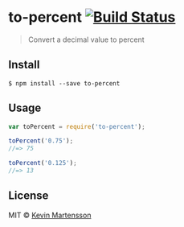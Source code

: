 # to-percent [![Build Status](https://travis-ci.org/kevva/to-percent.svg?branch=master)](https://travis-ci.org/kevva/to-percent)

> Convert a decimal value to percent


## Install

```
$ npm install --save to-percent
```


## Usage

```js
var toPercent = require('to-percent');

toPercent('0.75');
//=> 75

toPercent('0.125');
//=> 13
```


## License

MIT © [Kevin Martensson](http://github.com/kevva)
